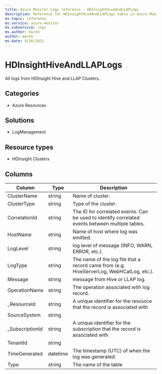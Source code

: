 ```yaml
---
title: Azure Monitor Logs reference - HDInsightHiveAndLLAPLogs
description: Reference for HDInsightHiveAndLLAPLogs table in Azure Monitor Logs.
ms.topic: reference
ms.service: azure-monitor
ms.subservice: logs
ms.author: bwren
author: bwren
ms.date: 8/26/2021
---
```


# HDInsightHiveAndLLAPLogs

 All logs from HDInsight Hive and LLAP Clusters.

## Categories

- Azure Resources
## Solutions

- LogManagement
## Resource types

- HDInsight Clusters




## Columns

|Column|Type|Description|
|---|---|---|
|ClusterName|string|Name of cluster.|
|ClusterType|string|Type of the cluster.|
|CorrelationId|string|The ID for correlated events. Can be used to identify correlated events between multiple tables.|
|HostName|string|Name of host where log was emitted.|
|LogLevel|string|log level of message (INFO, WARN, ERROR, etc.).|
|LogType|string|The name of the log file that a record came from (e.g. HiveServerLog, WebHCatLog, etc.).|
|Message|string|message from Hive or LLAP log.|
|OperationName|string|The operation associated with log record.|
|_ResourceId|string|A unique identifier for the resource that the record is associated with|
|SourceSystem|string||
|_SubscriptionId|string|A unique identifier for the subscription that the record is associated with|
|TenantId|string||
|TimeGenerated|datetime|The timestamp (UTC) of when the log was generated.|
|Type|string|The name of the table|
